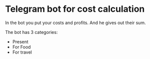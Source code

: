 # Telegram bot for cost calculation

In the bot you put your costs and profits. And he gives out their sum.

The bot has 3 categories:
  - Present
  - For Food
  - For travel
